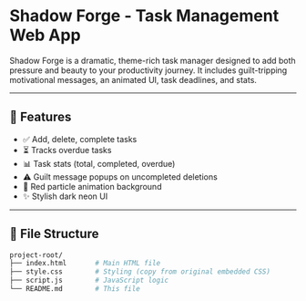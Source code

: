 # Shadow Forge - Task Management Web App

Shadow Forge is a dramatic, theme-rich task manager designed to add both pressure and beauty to your productivity journey. It includes guilt-tripping motivational messages, an animated UI, task deadlines, and stats.

---

## 🔧 Features

- ✅ Add, delete, complete tasks
- ⏳ Tracks overdue tasks
- 📊 Task stats (total, completed, overdue)
- ⚠️ Guilt message popups on uncompleted deletions
- 🎇 Red particle animation background
- ✨ Stylish dark neon UI

---

## 📁 File Structure

```bash
project-root/
├── index.html       # Main HTML file
├── style.css        # Styling (copy from original embedded CSS)
├── script.js        # JavaScript logic
└── README.md        # This file

